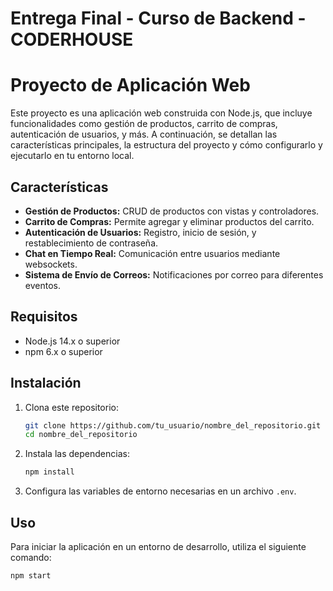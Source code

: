 # Entrega Final - Curso de Backend - CODERHOUSE
# Proyecto de Aplicación Web

Este proyecto es una aplicación web construida con Node.js, que incluye funcionalidades como gestión de productos, carrito de compras, autenticación de usuarios, y más. A continuación, se detallan las características principales, la estructura del proyecto y cómo configurarlo y ejecutarlo en tu entorno local.

## Características

- **Gestión de Productos:** CRUD de productos con vistas y controladores.
- **Carrito de Compras:** Permite agregar y eliminar productos del carrito.
- **Autenticación de Usuarios:** Registro, inicio de sesión, y restablecimiento de contraseña.
- **Chat en Tiempo Real:** Comunicación entre usuarios mediante websockets.
- **Sistema de Envío de Correos:** Notificaciones por correo para diferentes eventos.

## Requisitos

- Node.js 14.x o superior
- npm 6.x o superior

## Instalación

1. Clona este repositorio:
    ```bash
    git clone https://github.com/tu_usuario/nombre_del_repositorio.git
    cd nombre_del_repositorio
    ```

2. Instala las dependencias:
    ```bash
    npm install
    ```

3. Configura las variables de entorno necesarias en un archivo `.env`.

## Uso

Para iniciar la aplicación en un entorno de desarrollo, utiliza el siguiente comando:

```bash
npm start
